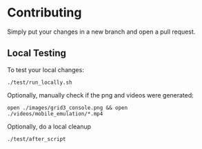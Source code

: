 # Contributing
Simply put your changes in a new branch and open a pull request.

## Local Testing
To test your local changes:

    ./test/run_locally.sh

Optionally, manually check if the png and videos were generated:

    open ./images/grid3_console.png && open ./videos/mobile_emulation/*.mp4

Optionally, do a local cleanup

    ./test/after_script
